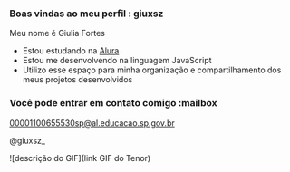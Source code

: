 ### Boas vindas ao meu perfil : giuxsz

Meu nome é Giulia Fortes

- Estou estudando na [Alura](https://www.alura.com.br)
- Estou me desenvolvendo na linguagem JavaScript
- Utilizo esse espaço para minha organização e compartilhamento dos meus projetos desenvolvidos

### Você pode entrar em contato comigo :mailbox

00001100655530sp@al.educacao.sp.gov.br

@giuxsz_

![descrição do GIF](link GIF do Tenor)
